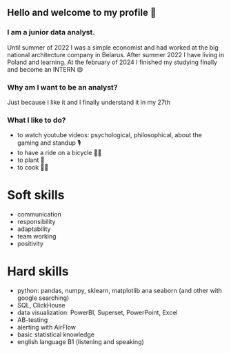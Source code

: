 ## Hello and welcome to my profile 👋

### I am a junior data analyst.
Until summer of 2022 I was a simple economist and had worked at the big national architecture company in Belarus. After summer 2022 I  have living in Poland and learning. 
At the february of 2024 I finished my studying finally and become an INTERN 😄

### Why am I want to be an analyst? 
Just because I like it and I finally understand it in my 27th

### What I like to do?
- to watch youtube videos: psychological, philosophical, about the gaming and standup :studio_microphone:
- to have a ride on a bicycle :biking_woman:
- to plant :hibiscus:
- to cook :woman_cook:


# Soft skills
- communication
- responsibility
- adaptability
- team working
- positivity

# Hard skills
- python: pandas, numpy, sklearn, matplotlib ana seaborn (and other with google searching)
- SQL, ClickHouse
- data visualization: PowerBI, Superset, PowerPoint, Excel
- AB-testing
- alerting with AirFlow
- basic statistical knowledge
- english language B1 (listening and speaking)


